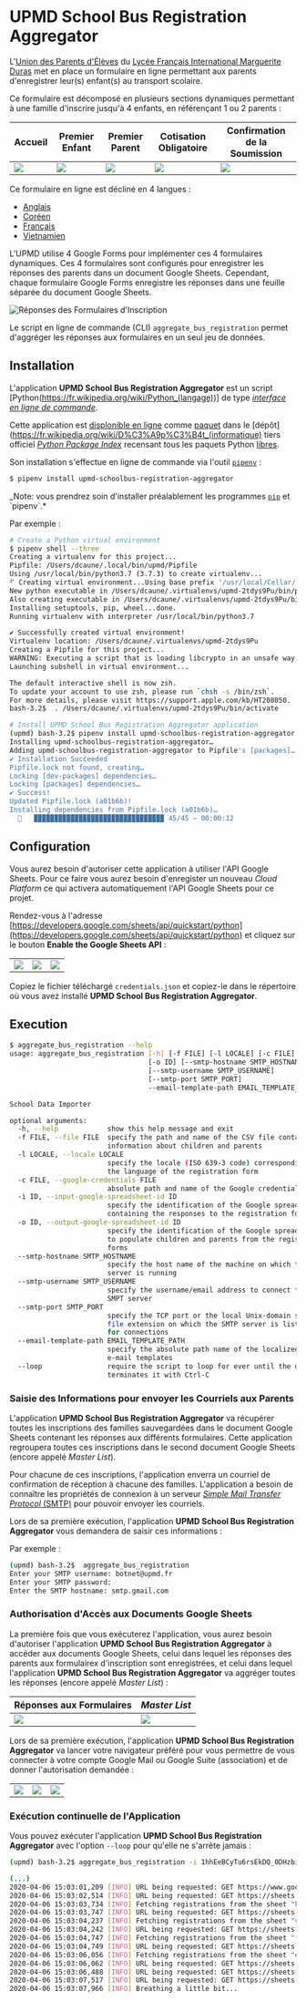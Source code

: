 # UPMD School Bus Registration Aggregator

L'[Union des Parents d'Élèves](https://www.upmd.fr) du [Lycée Français International Marguerite Duras](http://lfiduras.com) met en place un formulaire en ligne permettant aux parents d'enregistrer leur(s) enfant(s) au transport scolaire.

Ce formulaire est décomposé en plusieurs sections dynamiques permettant à une famille d'inscrire jusqu'à 4 enfants, en référençant 1 ou 2 parents :

| Accueil                                           | Premier Enfant                                    | Premier Parent                                    | Cotisation Obligatoire                            | Confirmation de la Soumission                     |
| ------------------------------------------------- | ------------------------------------------------- | ------------------------------------------------- | ------------------------------------------------- | ------------------------------------------------- |
| ![](doc/upmd_school_bus_registration_form_01.png) | ![](doc/upmd_school_bus_registration_form_02.png) | ![](doc/upmd_school_bus_registration_form_03.png) | ![](doc/upmd_school_bus_registration_form_04.png) | ![](doc/upmd_school_bus_registration_form_05.png) |

Ce formulaire en ligne est décliné en 4 langues :

- [Anglais](https://forms.gle/BPkmA9X2dGeuJmTX6)
- [Coréen](https://forms.gle/FE9iAGEfq4ksRCrY7)
- [Français](https://forms.gle/NH9g2W8xEXx3kBgd9)
- [Vietnamien](https://forms.gle/hSr5wPwrUGXqVuwr5)

L'UPMD utilise 4 Google Forms pour implémenter ces 4 formulaires dynamiques. Ces 4 formulaires sont configurés pour enregistrer les réponses des parents dans un document Google Sheets. Cependant, chaque formulaire Google Forms enregistre les réponses dans une feuille séparée du document Google Sheets.

![Réponses des Formulaires d'Inscription](doc/upmd_school_bus_registration_forms_response.png)

Le script en ligne de commande (CLI) `aggregate_bus_registration` permet d'aggréger les réponses aux formulaires en un seul jeu de données.

## Installation

L'application **UPMD School Bus Registration Aggregator** est un script [Python(https://fr.wikipedia.org/wiki/Python_(langage))] de type [_interface en ligne de commande_](https://fr.wikipedia.org/wiki/Interface_en_ligne_de_commande).

Cette application est [displonible en ligne](https://pypi.org/project/upmd-schoolbus-registration-aggregator/) comme [paquet](<https://fr.wikipedia.org/wiki/Paquet_(logiciel)>) dans le [dépôt](https://fr.wikipedia.org/wiki/D%C3%A9p%C3%B4t_(informatique) tiers officiel [_Python Package Index_](https://pypi.org/) recensant tous les paquets Python [libres](https://fr.wikipedia.org/wiki/Logiciel_libre).

Son installation s'effectue en ligne de commande via l'outil [`pipenv`](https://pipenv.pypa.io/en/latest/) :

```bash
$ pipenv install upmd-schoolbus-registration-aggregator
```

_Note: vous prendrez soin d'installer préalablement les programmes [`pip`](https://en.wikipedia.org/wiki/Pip_(package*manager)) et `pipenv`.*

Par exemple :

```bash
# Create a Python virtual environment
$ pipenv shell --three
Creating a virtualenv for this project...
Pipfile: /Users/dcaune/.local/bin/upmd/Pipfile
Using /usr/local/bin/python3.7 (3.7.3) to create virtualenv...
⠋ Creating virtual environment...Using base prefix '/usr/local/Cellar/python/3.7.3/Frameworks/Python.framework/Versions/3.7'
New python executable in /Users/dcaune/.virtualenvs/upmd-2tdys9Pu/bin/python3.7
Also creating executable in /Users/dcaune/.virtualenvs/upmd-2tdys9Pu/bin/python
Installing setuptools, pip, wheel...done.
Running virtualenv with interpreter /usr/local/bin/python3.7

✔ Successfully created virtual environment!
Virtualenv location: /Users/dcaune/.virtualenvs/upmd-2tdys9Pu
Creating a Pipfile for this project...
WARNING: Executing a script that is loading libcrypto in an unsafe way. This will fail in a future version of macOS. Set the LIBRESSL_REDIRECT_STUB_ABORT=1 in the environment to force this into an error.
Launching subshell in virtual environment...

The default interactive shell is now zsh.
To update your account to use zsh, please run `chsh -s /bin/zsh`.
For more details, please visit https://support.apple.com/kb/HT208050.
bash-3.2$  . /Users/dcaune/.virtualenvs/upmd-2tdys9Pu/bin/activate

# Install UPMD School Bus Registration Aggregator application
(upmd) bash-3.2$ pipenv install upmd-schoolbus-registration-aggregator
Installing upmd-schoolbus-registration-aggregator…
Adding upmd-schoolbus-registration-aggregator to Pipfile's [packages]…
✔ Installation Succeeded
Pipfile.lock not found, creating…
Locking [dev-packages] dependencies…
Locking [packages] dependencies…
✔ Success!
Updated Pipfile.lock (a01b6b)!
Installing dependencies from Pipfile.lock (a01b6b)…
  🐍   ▉▉▉▉▉▉▉▉▉▉▉▉▉▉▉▉▉▉▉▉▉▉▉▉▉▉▉▉▉▉▉▉ 45/45 — 00:00:12
```

## Configuration

Vous aurez besoin d'autoriser cette application à utiliser l'API Google Sheets. Pour ce faire vous aurez besoin d'enregister un nouveau _Cloud Platform_ ce qui activera automatiquement l'API Google Sheets pour ce projet.

Rendez-vous à l'adresse [https://developers.google.com/sheets/api/quickstart/python](https://developers.google.com/sheets/api/quickstart/python) et cliquez sur le bouton **Enable the Google Sheets API** :

|                                              |                                              |                                              |
| -------------------------------------------- | -------------------------------------------- | -------------------------------------------- |
| ![](doc/enable_the_google_sheets_api_01.png) | ![](doc/enable_the_google_sheets_api_02.png) | ![](doc/enable_the_google_sheets_api_03.png) |

Copiez le fichier téléchargé `credentials.json` et copiez-le dans le répertoire où vous avez installé **UPMD School Bus Registration Aggregator**.

## Execution

```bash
$ aggregate_bus_registration --help
usage: aggregate_bus_registration [-h] [-f FILE] [-l LOCALE] [-c FILE] [-i ID]
                                  [-o ID] [--smtp-hostname SMTP_HOSTNAME]
                                  [--smtp-username SMTP_USERNAME]
                                  [--smtp-port SMTP_PORT]
                                  --email-template-path EMAIL_TEMPLATE_PATH

School Data Importer

optional arguments:
  -h, --help            show this help message and exit
  -f FILE, --file FILE  specify the path and name of the CSV file containing
                        information about children and parents
  -l LOCALE, --locale LOCALE
                        specify the locale (ISO 639-3 code) corresponding to
                        the language of the registration form
  -c FILE, --google-credentials FILE
                        absolute path and name of the Google credentials file
  -i ID, --input-google-spreadsheet-id ID
                        specify the identification of the Google spreadsheet
                        containing the responses to the registration forms
  -o ID, --output-google-spreadsheet-id ID
                        specify the identification of the Google spreadsheet
                        to populate children and parents from the registration
                        forms
  --smtp-hostname SMTP_HOSTNAME
                        specify the host name of the machine on which the SMTP
                        server is running
  --smtp-username SMTP_USERNAME
                        specify the username/email address to connect to the
                        SMPT server
  --smtp-port SMTP_PORT
                        specify the TCP port or the local Unix-domain socket
                        file extension on which the SMTP server is listening
                        for connections
  --email-template-path EMAIL_TEMPLATE_PATH
                        specify the absolute path name of the localized HTML
                        e-mail templates
  --loop                require the script to loop for ever until the user
                        terminates it with Ctrl-C
```

### Saisie des Informations pour envoyer les Courriels aux Parents

L'application **UPMD School Bus Registration Aggregator** va récupérer toutes les inscriptions des familles sauvegardées dans le document Google Sheets contenant les réponses aux différents formulaires. Cette application regroupera toutes ces inscriptions dans le second document Google Sheets (encore appelé _Master List_).

Pour chacune de ces inscriptions, l'application enverra un courriel de confirmation de réception à chacune des familles. L'application a besoin de connaître les propriétés de connexion à un serveur [_Simple Mail Transfer Protocol_ (SMTP)](https://en.wikipedia.org/wiki/Simple_Mail_Transfer_Protocol) pour pouvoir envoyer les courriels.

Lors de sa première exécution, l'application **UPMD School Bus Registration Aggregator** vous demandera de saisir ces informations :

Par exemple :

```bash
(upmd) bash-3.2$  aggregate_bus_registration
Enter your SMTP username: botnet@upmd.fr
Enter your SMTP password:
Enter the SMTP hostname: smtp.gmail.com
```

### Authorisation d'Accès aux Documents Google Sheets

La première fois que vous exécuterez l'application, vous aurez besoin d'autoriser l'application **UPMD School Bus Registration Aggregator** à accéder aux documents Google Sheets, celui dans lequel les réponses des parents aux formulairex d'inscription sont enregistrées, et celui dans lequel l'application **UPMD School Bus Registration Aggregator** va aggréger toutes les réponses (encore appelé _Master List_) :

| Réponses aux Formulaires                                 | _Master List_                                          |
| -------------------------------------------------------- | ------------------------------------------------------ |
| ![](doc/upmd_school_bus_registration_forms_response.png) | ![](doc/upmd_school_bus_registrations_master_list.jpg) |

Lors de sa première exécution, l'application **UPMD School Bus Registration Aggregator** va lancer votre navigateur préféré pour vous permettre de vous connecter à votre compte Google Mail ou Google Suite (association) et de donner l'autorisation demandée :

|                               |                               |                               |
| ----------------------------- | ----------------------------- | ----------------------------- |
| ![](doc/google_oauth2_01.png) | ![](doc/google_oauth2_02.png) | ![](doc/google_oauth2_03.png) |

### Exécution continuelle de l'Application

Vous pouvez exécuter l'application **UPMD School Bus Registration Aggregator** avec l'option `--loop` pour qu'elle ne s'arrête jamais :

```bash
(upmd) bash-3.2$ aggregate_bus_registration -i 1hhEeBCyTu6rsEkDQ_0DHzbizdLvNh2SP5hsgZk0YLxs -o 1bXoZDpq8g9D0lewfn8MRxIOR0-IWsJ9gUbG1vL1JZXU --loop

(...)
2020-04-06 15:03:01,209 [INFO] URL being requested: GET https://www.googleapis.com/discovery/v1/apis/sheets/v4/rest
2020-04-06 15:03:02,514 [INFO] URL being requested: GET https://sheets.googleapis.com/v4/spreadsheets/1hhEeBCyTu6rsEkDQ_0DHzbizdLvNh2SP5hsgZk0YLxs?alt=json
2020-04-06 15:03:03,734 [INFO] Fetching registrations from the sheet "kor"...
2020-04-06 15:03:03,747 [INFO] URL being requested: GET https://sheets.googleapis.com/v4/spreadsheets/1hhEeBCyTu6rsEkDQ_0DHzbizdLvNh2SP5hsgZk0YLxs/values/kor%21A2%3AAF?alt=json
2020-04-06 15:03:04,237 [INFO] Fetching registrations from the sheet "vie"...
2020-04-06 15:03:04,242 [INFO] URL being requested: GET https://sheets.googleapis.com/v4/spreadsheets/1hhEeBCyTu6rsEkDQ_0DHzbizdLvNh2SP5hsgZk0YLxs/values/vie%21A2%3AAF?alt=json
2020-04-06 15:03:04,747 [INFO] Fetching registrations from the sheet "fra"...
2020-04-06 15:03:04,749 [INFO] URL being requested: GET https://sheets.googleapis.com/v4/spreadsheets/1hhEeBCyTu6rsEkDQ_0DHzbizdLvNh2SP5hsgZk0YLxs/values/fra%21A2%3AAF?alt=json
2020-04-06 15:03:06,056 [INFO] Fetching registrations from the sheet "eng"...
2020-04-06 15:03:06,062 [INFO] URL being requested: GET https://sheets.googleapis.com/v4/spreadsheets/1hhEeBCyTu6rsEkDQ_0DHzbizdLvNh2SP5hsgZk0YLxs/values/eng%21A2%3AAF?alt=json
2020-04-06 15:03:06,488 [INFO] URL being requested: GET https://sheets.googleapis.com/v4/spreadsheets/1bXoZDpq8g9D0lewfn8MRxIOR0-IWsJ9gUbG1vL1JZXU?alt=json
2020-04-06 15:03:07,517 [INFO] URL being requested: GET https://sheets.googleapis.com/v4/spreadsheets/1bXoZDpq8g9D0lewfn8MRxIOR0-IWsJ9gUbG1vL1JZXU/values/Children%20%26%20Parents%21A3%3AM?alt=json
2020-04-06 15:03:07,966 [INFO] Breathing a little bit...
```
